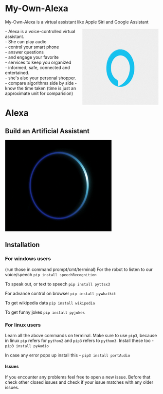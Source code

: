 # My-Own-Alexa
My-Own-Alexa is a virtual assistant like Apple Siri and Google Assistant

<img align="right" src="https://github.com/Gaurang1602/My-Own-Alexa/blob/main/icon_transitions_2.gif" width="250" height="250"/>
 - Alexa is a voice-controlled virtual assistant. <br>
 - She can play audio <br>
 - control your smart phone <br>
 - answer questions <br>
 - and engage your favorite <br>
 - services to keep you organized<br>
 - informed, safe, connected and entertained. <br>
 - she's also your personal shopper.<br>
 - compare algorithms side by side
 - know the time taken (time is just an approximate unit for comparision)

<br> 

# Alexa
## Build an Artificial Assistant
<img src="https://github.com/Gaurang1602/My-Own-Alexa/blob/main/alexa.gif" width="350" height="300"/>


## Installation
### For windows users
(run those in command prompt/cmt/terminal)
For the robot to listen to our voice/speech
`pip install speechRecognition`

To speak out, or text to speech
`pip install pyttsx3`

For advance control on browser
`pip install pywhatkit`

To get wikipedia data
`pip install wikipedia`

To get funny jokes
`pip install pyjokes`

### For linux users
Learn all the above commands on terminal. Make sure to use `pip3`, because in linux `pip` refers for `python2` and `pip3` refers to `python3`.
Install these too - 
`pip3 install pyAudio`

In case any error pops up install this -
`pip3 install portAudio`

#### Issues
If you encounter any problems feel free to open a new issue. Before that check other closed issues and check if your issue matches with any older issues.
